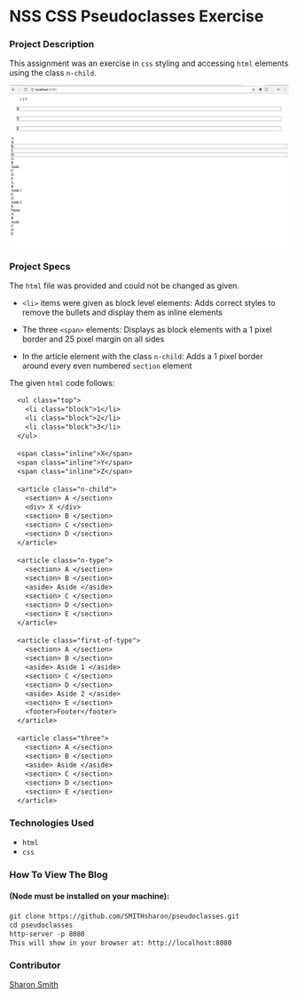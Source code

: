 # NSS CSS Pseudoclasses Exercise

### Project Description
This assignment was an exercise in `css` styling and accessing `html` elements using the class `n-child`.

![Pseudoclass Screengrab](https://raw.githubusercontent.com/SMITHsharon/pseudoclasses/master/screen/pseudoclasses%20screen%20shot.png)

### Project Specs
The `html` file was provided and could not be changed as given. 

- `<li>` items were given as block level elements: Adds correct styles to remove the bullets and display them as inline elements

- The three `<span>` elements: Displays as block elements with a 1 pixel border and 25 pixel margin on all sides

- In the article element with the class `n-child`: Adds a 1 pixel border around every even numbered `section` element

The given `html` code follows: 
```
  <ul class="top">
    <li class="block">1</li>
    <li class="block">2</li>
    <li class="block">3</li>
  </ul>

  <span class="inline">X</span>
  <span class="inline">Y</span>
  <span class="inline">Z</span>

  <article class="n-child">
    <section> A </section>
    <div> X </div>
    <section> B </section>
    <section> C </section>
    <section> D </section>
  </article>

  <article class="n-type">
    <section> A </section>
    <section> B </section>
    <aside> Aside </aside>
    <section> C </section>
    <section> D </section>
    <section> E </section>
  </article>

  <article class="first-of-type">
    <section> A </section>
    <section> B </section>
    <aside> Aside 1 </aside>
    <section> C </section>
    <section> D </section>
    <aside> Aside 2 </aside>
    <section> E </section>
    <footer>Footer</footer>
  </article>

  <article class="three">
    <section> A </section>
    <section> B </section>
    <aside> Aside </aside>
    <section> C </section>
    <section> D </section>
    <section> E </section>
  </article>
  ```

### Technologies Used
- `html`
- `css`


### How To View The Blog 
#### (Node must be installed on your machine):
```
git clone https://github.com/SMITHsharon/pseudoclasses.git
cd pseudoclasses
http-server -p 8080
This will show in your browser at: http://localhost:8080
```


### Contributor
[Sharon Smith](https://github.com/SMITHsharon)
